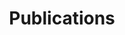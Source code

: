 ---
title: Publications

# Listing view
view: citation

# Optional banner image (relative to `assets/media/` folder).
banner:
  caption: ''
  image: ''

## This page provides links to our various publications. If you have trouble accessing something, please [let us know](https://arclabuno.netlify.app/contact/).
---